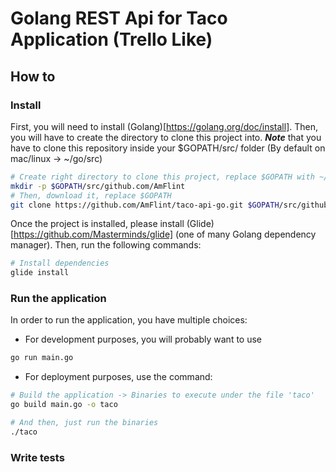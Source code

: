 # Golang REST Api for Taco Application (Trello Like)

## How to

### Install

First, you will need to install (Golang)[https://golang.org/doc/install]. Then, you will have to create the directory to clone this project into.
***Note*** that you have to clone this repository inside your $GOPATH/src/ folder (By default on mac/linux -> ~/go/src)
```bash
# Create right directory to clone this project, replace $GOPATH with ~/go if you followed default installation
mkdir -p $GOPATH/src/github.com/AmFlint
# Then, download it, replace $GOPATH
git clone https://github.com/AmFlint/taco-api-go.git $GOPATH/src/github.com/AmFlint/taco-api-go
```

Once the project is installed, please install (Glide)[https://github.com/Masterminds/glide] (one of many Golang dependency manager).
Then, run the following commands:
```bash
# Install dependencies
glide install
```

### Run the application

In order to run the application, you have multiple choices:

- For development purposes, you will probably want to use

```bash
go run main.go
```

- For deployment purposes, use the command:
```bash
# Build the application -> Binaries to execute under the file 'taco'
go build main.go -o taco

# And then, just run the binaries
./taco
```

### Write tests

